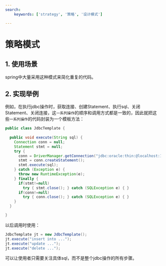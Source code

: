 ```yaml
---
search:
    keywords: ['strategy', '策略', '设计模式']

---
```


# 策略模式

## 1. 使用场景

spring中大量采用这种模式来简化重复的代码。

## 2. 实现举例

例如，在执行jdbc操作时，获取连接、创建Statement、执行sql、关闭Statement、关闭连接，这`一系列操作`的顺序和调用方式都是一致的，因此就把这些`一系列操作`的代码封装为一个模板方法：

```java
public class JdbcTemplate {
  
  public void execute(String sql) {
    Connection conn = null;
    Statement stmt = null;
    try {
      conn = DriverManager.getConnection("jdbc:oracle:thin:@localhost:1521:xe","scott","tiger");
      stmt = conn.createStatement();
      stmt.execute(sql);
    } catch (Exception e) {
      throw new RuntimeException(e);
    } finally {
      if(stmt!=null)
        try { stmt.close(); } catch (SQLException e) { }
      if(conn!=null)
        try { conn.close(); } catch (SQLException e) { }
    }
  }

}
```
以后调用时使用：
```java
JdbcTemplate jt = new JdbcTemplate();
jt.execute("insert into ...");
jt.execute("update ...");
jt.execute("delete ...");
```
可以让使用者只需要关注具体sql，而不是整个jdbc操作的所有步骤。

